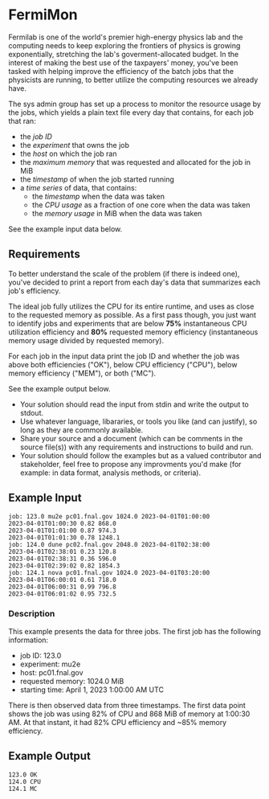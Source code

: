 # FermiMon

Fermilab is one of the world's premier high-energy physics lab and the computing
needs to keep exploring the frontiers of physics is growing exponentially,
stretching the lab's goverment-allocated budget. In the interest of making the
best use of the taxpayers' money, you've been tasked with helping improve the
efficiency of the batch jobs that the physicists are running, to better utilize
the computing resources we already have.

The sys admin group has set up a process to monitor the resource usage by the
jobs, which yields a plain text file every day that contains, for each job that
ran:

* the *job ID*
* the *experiment* that owns the job
* the *host* on which the job ran
* the *maximum memory* that was requested and allocated for the job in MiB
* the *timestamp* of when the job started running
* a *time series* of data, that contains:
  * the *timestamp* when the data was taken
  * the *CPU usage* as a fraction of one core when the data was taken
  * the *memory usage* in MiB when the data was taken
  
See the example input data below.

## Requirements

To better understand the scale of the problem (if there is indeed one), you've
decided to print a report from each day's data that summarizes each job's
efficiency.

The ideal job fully utilizes the CPU for its entire runtime, and uses as close
to the requested memory as possible. As a first pass though, you just want to
identify jobs and experiments that are below **75%** instantaneous CPU
utilization efficiency and **80%** requested memory efficiency (instantaneous
memory usage divided by requested memory).

For each job in the input data print the job ID and whether the job was above
both efficiencies ("OK"), below CPU efficiency ("CPU"), below memory efficiency
("MEM"), or both ("MC").

See the example output below.

* Your solution should read the input from stdin and write the output to stdout.
* Use whatever language, libararies, or tools you like (and can justify), so long
  as they are commonly available.
* Share your source and a document (which can be comments in the source file(s)) with
  any requirements and instructions to build and run.
* Your solution should follow the examples but as a valued contributor and
  stakeholder, feel free to propose any improvments you'd make (for example: in
  data format, analysis methods, or criteria).


## Example Input

    job: 123.0 mu2e pc01.fnal.gov 1024.0 2023-04-01T01:00:00
    2023-04-01T01:00:30 0.82 868.0
    2023-04-01T01:01:00 0.87 974.3
    2023-04-01T01:01:30 0.78 1248.1
    job: 124.0 dune pc02.fnal.gov 2048.0 2023-04-01T02:38:00
    2023-04-01T02:38:01 0.23 120.8
    2023-04-01T02:38:31 0.36 596.0
    2023-04-01T02:39:02 0.82 1854.3
    job: 124.1 nova pc01.fnal.gov 1024.0 2023-04-01T03:20:00
    2023-04-01T06:00:01 0.61 718.0
    2023-04-01T06:00:31 0.99 796.8
    2023-04-01T06:01:02 0.95 732.5

### Description 

This example presents the data for three jobs. The first job has the following
information:

* job ID: 123.0
* experiment: mu2e
* host: pc01.fnal.gov
* requested memory: 1024.0 MiB
* starting time: April 1, 2023 1:00:00 AM UTC

There is then observed data from three timestamps. The first data point shows
the job was using 82% of CPU and 868 MiB of memory at 1:00:30 AM. At that
instant, it had 82% CPU efficiency and ~85% memory efficiency.

## Example Output

    123.0 OK
    124.0 CPU
    124.1 MC
